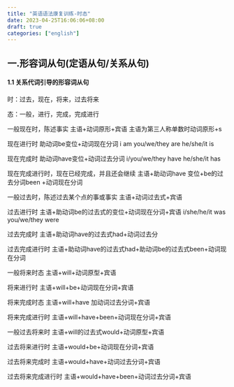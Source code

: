 ```yaml
---
title: "英语语法康复训练-时态"
date: 2023-04-25T16:06:06+08:00
draft: true
categories: ["english"]
---
```


## 一.形容词从句(定语从句/关系从句)



#### 1.1 关系代词引导的形容词从句

时：过去，现在，将来，过去将来

态：一般，进行，完成，完成进行





一般现在时，陈述事实
主语+动词原形+宾语
主语为第三人称单数时动词原形+s

现在进行时
助动词be变位+动词现在分词
i am 
you/we/they are
he/she/it is

现在完成时
助动词have变位+动词过去分词
i/you/we/they have
he/she/it has

现在完成进行时，现在已经完成，并且还会继续
主语+助动词have 变位+be的过去分词been +动词现在分词

一般过去时，陈述过去某个点的事或事实
主语+动词过去式+宾语

过去进行时
主语+助动词be的过去式的变位+动词现在分词+宾语
i/she/he/it was
you/we/they were

过去完成时
主语+助动词have的过去式had+动词过去分

过去完成进行时
主语+助动词have的过去式had+助动词be的过去式been+动词现在分词

一般将来时态
主语+will+动词原型+宾语

将来进行时
主语+will+be+动词现在分词+宾语

将来完成时态
主语+will+have 加动词过去分词+宾语

将来完成进行时
主语+will+have+been+动词现在分词+宾语

一般过去将来时
主语+will的过去式would+动词原型+宾语

过去将来进行时
主语+would+be+动词现在分词+宾语

过去将来完成时
主语+would+have+动词过去分词+宾语

过去将来完成进行时
主语+would+have+been+动词过去分词+宾语
